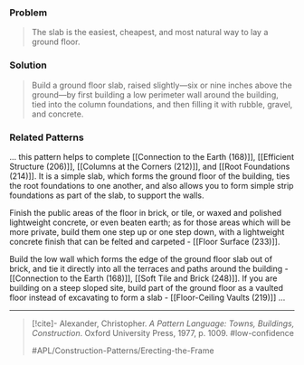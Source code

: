 ### Problem
>The slab is the easiest, cheapest, and most natural way to lay a ground floor.

### Solution
>Build a ground floor slab, raised slightly—six or nine inches above the ground—by first building a low perimeter wall around the building, tied into the column foundations, and then filling it with rubble, gravel, and concrete.

### Related Patterns
... this pattern helps to complete [[Connection to the Earth (168)]], [[Efficient Structure (206)]], [[Columns at the Corners (212)]], and [[Root Foundations (214)]]. It is a simple slab, which forms the ground floor of the building, ties the root foundations to one another, and also allows you to form simple strip foundations as part of the slab, to support the walls.

Finish the public areas of the floor in brick, or tile, or waxed and polished lightweight concrete, or even beaten earth; as for those areas which will be more private, build them one step up or one step down, with a lightweight concrete finish that can be felted and carpeted - [[Floor Surface (233)]].

Build the low wall which forms the edge of the ground floor slab out of brick, and tie it directly into all the terraces and paths around the building - [[Connection to the Earth (168)]], [[Soft Tile and Brick (248)]]. If you are building on a steep sloped site, build part of the ground floor as a vaulted floor instead of excavating to form a slab - [[Floor-Ceiling Vaults (219)]] ...

---

> [!cite]- Alexander, Christopher. _A Pattern Language: Towns, Buildings, Construction_. Oxford University Press, 1977, p. 1009.
> #low-confidence
>
> #APL/Construction-Patterns/Erecting-the-Frame
